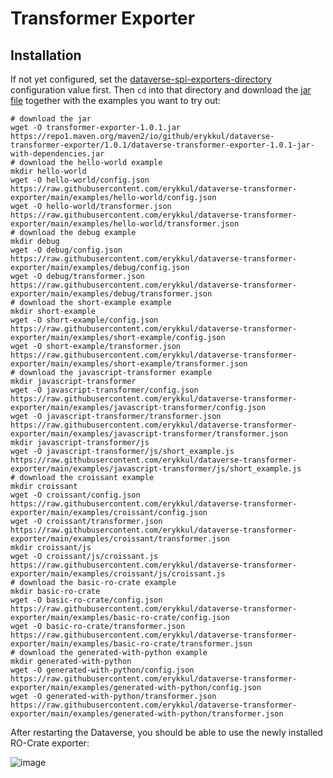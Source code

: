 # Transformer Exporter


## Installation

If not yet configured, set the [dataverse-spi-exporters-directory](https://guides.dataverse.org/en/latest/installation/config.html#dataverse-spi-exporters-directory) configuration value first. Then `cd` into that directory and download the [jar file](https://repo1.maven.org/maven2/io/github/erykkul/dataverse-transformer-exporter/1.0.1/dataverse-transformer-exporter-1.0.1-jar-with-dependencies.jar) together with the examples you want to try out:

```shell
# download the jar
wget -O transformer-exporter-1.0.1.jar https://repo1.maven.org/maven2/io/github/erykkul/dataverse-transformer-exporter/1.0.1/dataverse-transformer-exporter-1.0.1-jar-with-dependencies.jar
# download the hello-world example
mkdir hello-world
wget -O hello-world/config.json https://raw.githubusercontent.com/erykkul/dataverse-transformer-exporter/main/examples/hello-world/config.json
wget -O hello-world/transformer.json https://raw.githubusercontent.com/erykkul/dataverse-transformer-exporter/main/examples/hello-world/transformer.json
# download the debug example
mkdir debug
wget -O debug/config.json https://raw.githubusercontent.com/erykkul/dataverse-transformer-exporter/main/examples/debug/config.json
wget -O debug/transformer.json https://raw.githubusercontent.com/erykkul/dataverse-transformer-exporter/main/examples/debug/transformer.json
# download the short-example example
mkdir short-example
wget -O short-example/config.json https://raw.githubusercontent.com/erykkul/dataverse-transformer-exporter/main/examples/short-example/config.json
wget -O short-example/transformer.json https://raw.githubusercontent.com/erykkul/dataverse-transformer-exporter/main/examples/short-example/transformer.json
# download the javascript-transformer example
mkdir javascript-transformer
wget -O javascript-transformer/config.json https://raw.githubusercontent.com/erykkul/dataverse-transformer-exporter/main/examples/javascript-transformer/config.json
wget -O javascript-transformer/transformer.json https://raw.githubusercontent.com/erykkul/dataverse-transformer-exporter/main/examples/javascript-transformer/transformer.json
mkdir javascript-transformer/js
wget -O javascript-transformer/js/short_example.js https://raw.githubusercontent.com/erykkul/dataverse-transformer-exporter/main/examples/javascript-transformer/js/short_example.js
# download the croissant example
mkdir croissant
wget -O croissant/config.json https://raw.githubusercontent.com/erykkul/dataverse-transformer-exporter/main/examples/croissant/config.json
wget -O croissant/transformer.json https://raw.githubusercontent.com/erykkul/dataverse-transformer-exporter/main/examples/croissant/transformer.json
mkdir croissant/js
wget -O croissant/js/croissant.js https://raw.githubusercontent.com/erykkul/dataverse-transformer-exporter/main/examples/croissant/js/croissant.js
# download the basic-ro-crate example
mkdir basic-ro-crate
wget -O basic-ro-crate/config.json https://raw.githubusercontent.com/erykkul/dataverse-transformer-exporter/main/examples/basic-ro-crate/config.json
wget -O basic-ro-crate/transformer.json https://raw.githubusercontent.com/erykkul/dataverse-transformer-exporter/main/examples/basic-ro-crate/transformer.json
# download the generated-with-python example
mkdir generated-with-python
wget -O generated-with-python/config.json https://raw.githubusercontent.com/erykkul/dataverse-transformer-exporter/main/examples/generated-with-python/config.json
wget -O generated-with-python/transformer.json https://raw.githubusercontent.com/erykkul/dataverse-transformer-exporter/main/examples/generated-with-python/transformer.json
```

After restarting the Dataverse, you should be able to use the newly installed RO-Crate exporter:

![image](https://github.com/ErykKul/dataverse-transformer-exporter/assets/101262459/27203e12-5a38-45cb-bf7f-eaa76d5c432a)